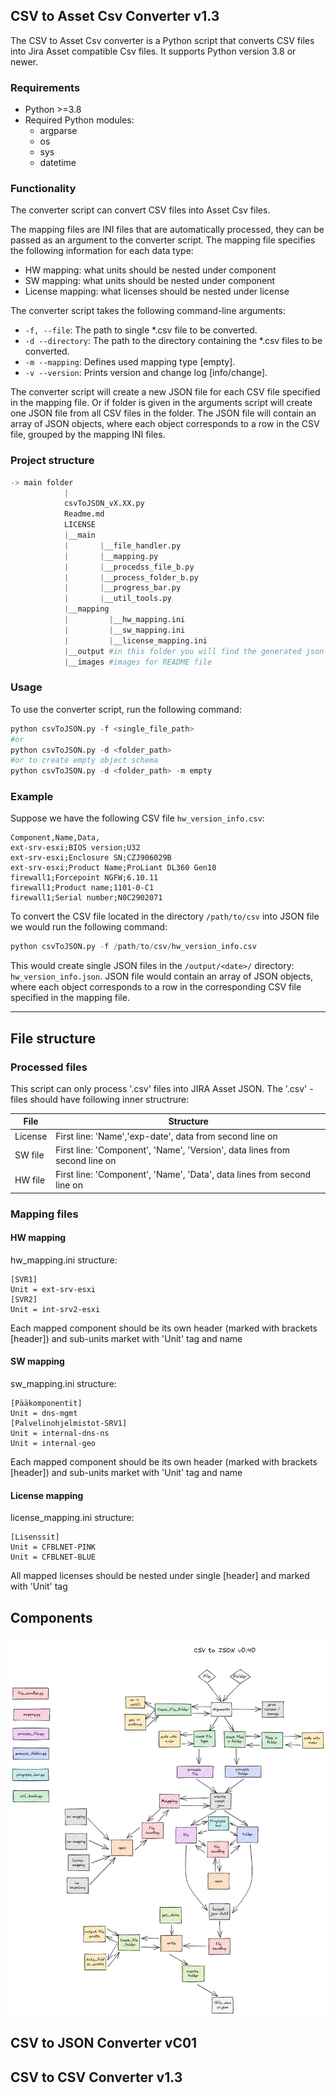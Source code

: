 ## CSV to Asset Csv Converter v1.3

The CSV to Asset Csv converter is a Python script that converts CSV files into Jira Asset compatible Csv files. 
It supports Python version 3.8 or newer.

### Requirements

-   Python >=3.8
-   Required Python modules:
    -   argparse
    -   os
    -   sys
    -  datetime

### Functionality

The converter script can convert CSV files into Asset Csv files. 


The mapping files are INI files that are automatically processed, they can be passed as an argument to the converter script. The mapping file specifies the following information for each data type:

- HW mapping: what units should be nested under component
- SW mapping: what units should be nested under component
- License mapping: what licenses should be nested under license

The converter script takes the following command-line arguments:

-   `-f, --file`: The path to single *.csv file to be converted.
-   `-d --directory`: The path to the directory containing the *.csv files to be converted.
-   `-m --mapping`: Defines used mapping type [empty].
-   `-v --version`: Prints version and change log [info/change].

The converter script will create a new JSON file for each CSV file specified in the mapping file. Or if folder is given in the arguments script will create one JSON file from all CSV files in the folder.
The JSON file will contain an array of JSON objects, where each object corresponds to a row in the CSV file, grouped by the mapping INI files.

### Project structure
``` python
-> main folder
            |
            csvToJSON_vX.XX.py
            Readme.md
            LICENSE
            |__main
            |       |__file_handler.py
            |       |__mapping.py
            |       |__procedss_file_b.py
            |       |__process_folder_b.py
            |       |__progress_bar.py
            |       |__util_tools.py
            |__mapping
            |         |__hw_mapping.ini
            |         |__sw_mapping.ini
            |         |__license_mapping.ini
            |__output #in this folder you will find the generated json files
            |__images #images for README file              
```

### Usage

To use the converter script, run the following command:

``` python
python csvToJSON.py -f <single_file_path> 
#or
python csvToJSON.py -d <folder_path> 
#or to create empty object schema
python csvToJSON.py -d <folder_path> -m empty 
```

### Example

Suppose we have the following CSV file `hw_version_info.csv`:
``` csv
Component,Name,Data,  
ext-srv-esxi;BIOS version;U32  
ext-srv-esxi;Enclosure SN;CZJ906029B  
ext-srv-esxi;Product Name;ProLiant DL360 Gen10  
firewall1;Forcepoint NGFW;6.10.11  
firewall1;Product name;1101-0-C1  
firewall1;Serial number;N0C2902071
```

To convert the CSV file located in the directory `/path/to/csv` into JSON file we would run the following command:

``` python
python csvToJSON.py -f /path/to/csv/hw_version_info.csv 
```

This would create single JSON files in the `/output/<date>/` directory: `hw_version_info.json`. JSON file would contain an array of JSON objects, where each object corresponds to a row in the corresponding CSV file specified in the mapping file.

------------------------------------------------------------------------
## File structure

### Processed files
This script can only process '.csv' files into JIRA Asset JSON.
The '.csv' - files should have following inner structrure:

| File    | Structure                                                                  |
| ------- | -------------------------------------------------------------------------- |
| License | First line: 'Name','exp-date', data from second line on                    |
| SW file | First line: 'Component', 'Name', 'Version', data lines from second line on |
| HW file | First line: 'Component', 'Name', 'Data', data lines from second line on |

### Mapping files

#### HW mapping

hw_mapping.ini structure:
```
[SVR1]  
Unit = ext-srv-esxi
[SVR2]  
Unit = int-srv2-esxi
```

Each mapped component should be its own header (marked with brackets [header]) and sub-units market with 'Unit' tag and name 

#### SW mapping

sw_mapping.ini structure:
```
[Pääkomponentit]  
Unit = dns-mgmt
[Palvelinohjelmistot-SRV1]  
Unit = internal-dns-ns  
Unit = internal-geo
```

Each mapped component should be its own header (marked with brackets [header]) and sub-units market with 'Unit' tag and name 

#### License mapping

license_mapping.ini structure:
```
[Lisenssit]  
Unit = CFBLNET-PINK  
Unit = CFBLNET-BLUE
```

All mapped licenses should be nested under single [header] and marked with 'Unit' tag

## Components

![csvToJSON_v0411.png](images%2FcsvToJSON_v0411.png)

## CSV to JSON Converter vC01

## CSV to CSV Converter v1.3
